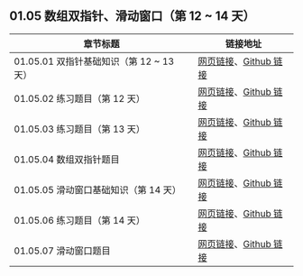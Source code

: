 ## 01.05 数组双指针、滑动窗口（第 12 ~ 14 天）

| 章节标题                               | 链接地址                                                     |
| -------------------------------------- | ------------------------------------------------------------ |
| 01.05.01 双指针基础知识（第 12 ~ 13 天） | [网页链接](https://datawhalechina.github.io/leetcode-notes/#/ch01/01.05/01.05.01-Array-Two-Pointers)、[Github 链接](https://github.com/datawhalechina/leetcode-notes/blob/main/docs/ch01/01.05/01.05.01-Array-Two-Pointers.md) |
| 01.05.02 练习题目（第 12 天） | [网页链接](https://datawhalechina.github.io/leetcode-notes/#/ch01/01.05/01.05.02-Exercises)、[Github 链接](https://github.com/datawhalechina/leetcode-notes/blob/main/docs/ch01/01.05/01.05.02-Exercises.md) |
| 01.05.03 练习题目（第 13 天） | [网页链接](https://datawhalechina.github.io/leetcode-notes/#/ch01/01.05/01.05.03-Exercises)、[Github 链接](https://github.com/datawhalechina/leetcode-notes/blob/main/docs/ch01/01.05/01.05.03-Exercises.md) |
| 01.05.04 数组双指针题目 | [网页链接](https://datawhalechina.github.io/leetcode-notes/#/ch01/01.05/01.05.04-Array-Two-Pointers-List)、[Github 链接](https://github.com/datawhalechina/leetcode-notes/blob/main/docs/ch01/01.05/01.05.04-Array-Two-Pointers-List.md) |
| 01.05.05 滑动窗口基础知识（第 14 天） | [网页链接](https://datawhalechina.github.io/leetcode-notes/#/ch01/01.05/01.05.05-Array-Sliding-Window)、[Github 链接](https://github.com/datawhalechina/leetcode-notes/blob/main/docs/ch01/01.05/01.05.05-Array-Sliding-Window.md) |
| 01.05.06 练习题目（第 14 天） | [网页链接](https://datawhalechina.github.io/leetcode-notes/#/ch01/01.05/01.05.06-Exercises)、[Github 链接](https://github.com/datawhalechina/leetcode-notes/blob/main/docs/ch01/01.05/01.05.06-Exercises.md) |
| 01.05.07 滑动窗口题目 | [网页链接](https://datawhalechina.github.io/leetcode-notes/#/ch01/01.05/01.05.07-Array-Sliding-Window-List)、[Github 链接](https://github.com/datawhalechina/leetcode-notes/blob/main/docs/ch01/01.05/01.05.07-Array-Sliding-Window-List.md) |
